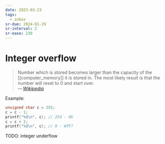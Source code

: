 ```yaml
---
date: 2023-03-23
tags:
  - inbox
sr-due: 2024-01-29
sr-interval: 2
sr-ease: 230
---
```

# Integer overflow

> Number which is stored becomes larger than the capacity of the
> [[computer_memory]] it is stored in. The most likely result is that the number
> will reset to 0 and start over.\
> — <cite>[Wikipedia](https://simple.wikipedia.org/wiki/Integer_overflow)</cite>

Example:

```c
unsigned char c = 255;
c = c - 1;
printf("%d\n", c); // 254 - OK
c = c + 2;
printf("%d\n", c); // 0 - WTF?
```

TODO: integer underflow
